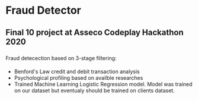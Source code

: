 # Fraud Detector

## Final 10 project at Asseco Codeplay Hackathon 2020

###
Fraud detecection based on 3-stage filtering:

####
* Benford's Law credit and debit transaction analysis
* Psychological profiling based on availble researches
* Trained Machine Learning Logistic Regression model. Model was trained on our dataset but eventualy should be trained on clients dataset.

